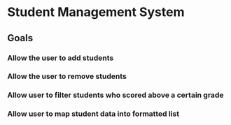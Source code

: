 # Student Management System

## Goals
### Allow the user to add students
### Allow the user to remove students
### Allow user to filter students who scored above a certain grade
### Allow user to map student data into formatted list